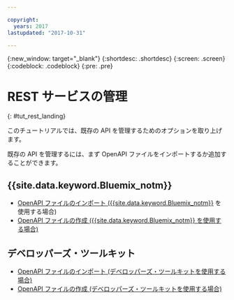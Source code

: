 ```yaml
---

copyright:
  years: 2017
lastupdated: "2017-10-31"

---
```



{:new_window: target="_blank"}
{:shortdesc: .shortdesc}
{:screen: .screen}
{:codeblock: .codeblock}
{:pre: .pre}

# REST サービスの管理
{: #tut_rest_landing}

このチュートリアルでは、既存の API を管理するためのオプションを取り上げます。

既存の API を管理するには、まず OpenAPI ファイルをインポートするか追加することができます。

## {{site.data.keyword.Bluemix_notm}}

- [OpenAPI ファイルのインポート ({{site.data.keyword.Bluemix_notm}}](tut_import_openapi_rest_bm.html) を使用する場合)
- [OpenAPI ファイルの作成 ({{site.data.keyword.Bluemix_notm}} を使用する場合)](tut_add_openapi_rest_bm.html)

## デベロッパーズ・ツールキット

- [OpenAPI ファイルのインポート (デベロッパーズ・ツールキットを使用する場合)](tut_import_openapi_rest_tk.html)
- [OpenAPI ファイルの作成 (デベロッパーズ・ツールキットを使用する場合)](tut_add_openapi_rest_tk.html)










